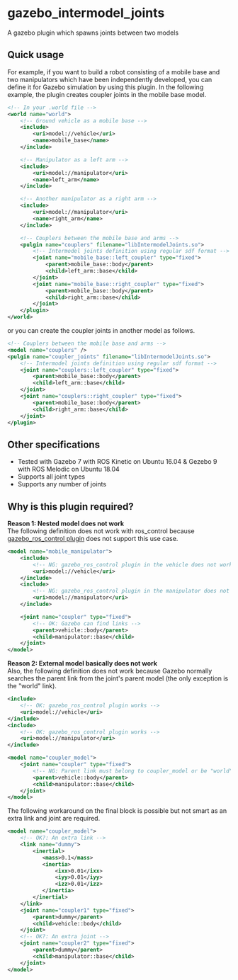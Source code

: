 # gazebo_intermodel_joints
A gazebo plugin which spawns joints between two models

## Quick usage
For example, if you want to build a robot consisting of a mobile base and two manipulators which have been independently developed, you can define it for Gazebo simulation by using this plugin. In the following example, the plugin creates coupler joints in the mobile base model.
```xml
<!-- In your .world file -->
<world name="world">
    <!-- Ground vehicle as a mobile base -->
    <include>
        <uri>model://vehicle</uri>
        <name>mobile_base</name>
    </include>

    <!-- Manipulator as a left arm -->
    <include>
        <uri>model://manipulator</uri>
        <name>left_arm</name>
    </include>

    <!-- Another manipulator as a right arm -->
    <include>
        <uri>model://manipulator</uri>
        <name>right_arm</name>
    </include>

    <!-- Couplers between the mobile base and arms -->
    <pulgin name="couplers" filename="libIntermodelJoints.so">
        <!-- Intermodel joints definition using regular sdf format -->
        <joint name="mobile_base::left_coupler" type="fixed">
            <parent>mobile_base::body</parent>
            <child>left_arm::base</child>
        </joint>
        <joint name="mobile_base::right_coupler" type="fixed">
            <parent>mobile_base::body</parent>
            <child>right_arm::base</child>
        </joint>
    </plugin>
</world>
```
or you can create the coupler joints in another model as follows.
```xml
<!-- Couplers between the mobile base and arms -->
<model name="couplers" />
<pulgin name="coupler_joints" filename="libIntermodelJoints.so">
    <!-- Intermodel joints definition using regular sdf format -->
    <joint name="couplers::left_coupler" type="fixed">
        <parent>mobile_base::body</parent>
        <child>left_arm::base</child>
    </joint>
    <joint name="couplers::right_coupler" type="fixed">
        <parent>mobile_base::body</parent>
        <child>right_arm::base</child>
    </joint>
</plugin>
```

## Other specifications
* Tested with Gazebo 7 with ROS Kinetic on Ubuntu 16.04 & Gezebo 9 with ROS Melodic on Ubuntu 18.04
* Supports all joint types
* Supports any number of joints

## Why is this plugin required?
**Reason 1: Nested model does not work**  
The following definition does not work with ros_control because [gazebo_ros_control plugin](http://wiki.ros.org/gazebo_ros_control) does not support this use case.
```xml
<model name="mobile_manipulator">
    <include>
        <!-- NG: gazebo_ros_control plugin in the vehicle does not work -->
        <uri>model://vehicle</uri>
    </include>
    <include>
        <!-- NG: gazebo_ros_control plugin in the manipulator does not work -->
        <uri>model://manipulator</uri>
    </include>

    <joint name="coupler" type="fixed">
        <!-- OK: Gazebo can find links -->
        <parent>vehicle::body</parent>
        <child>manipulator::base</child>
    </joint>
</model>
```
**Reason 2: External model basically does not work**  
Also, the following definition does not work because Gazebo normally searches the parent link from the joint's parent model (the only exception is the "world" link).
```xml
<include>
    <!-- OK: gazebo_ros_control plugin works -->
    <uri>model://vehicle</uri>
</include>
<include>
    <!-- OK: gazebo_ros_control plugin works -->
    <uri>model://manipulator</uri>
</include>

<model name="coupler_model">
    <joint name="coupler" type="fixed">
        <!-- NG: Parent link must belong to coupler_model or be "world" -->
        <parent>vehicle::body</parent>
        <child>manipulator::base</child>
    </joint>
</model>
```
The following workaround on the final block is possible but not smart as an extra link and joint are required.
```xml
<model name="coupler_model">
    <!-- OK?: An extra link -->
    <link name="dummy">
        <inertial>
           <mass>0.1</mass>
           <inertia>
               <ixx>0.01</ixx>
               <iyy>0.01</iyy>
               <izz>0.01</izz>
           </inertia>
        </inertial>
    </link>
    <joint name="coupler1" type="fixed">
        <parent>dummy</parent>
        <child>vehicle::body</child>
    </joint>
    <!-- OK?: An extra joint -->
    <joint name="coupler2" type="fixed">
        <parent>dummy</parent>
        <child>manipulator::base</child>
    </joint>
</model>
```
